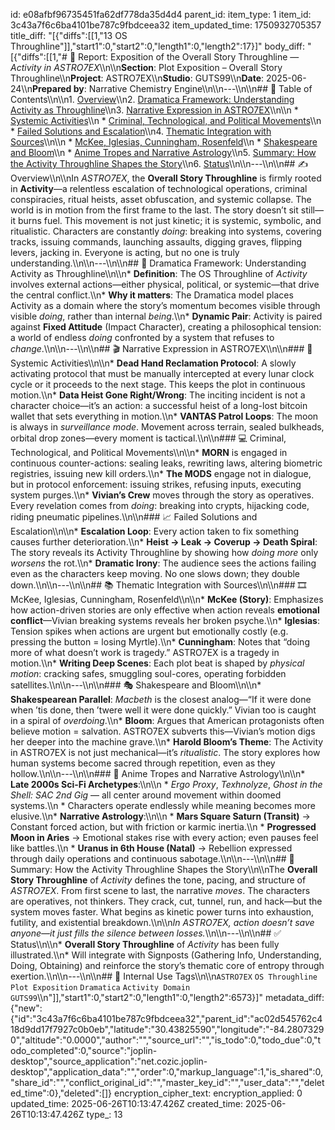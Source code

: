 id: e08afbf96735451fa62df778da35d4d4
parent_id: 
item_type: 1
item_id: 3c43a7f6c6ba4101be787c9fbdceea32
item_updated_time: 1750932705357
title_diff: "[{\"diffs\":[[1,\"13 OS Throughline\"]],\"start1\":0,\"start2\":0,\"length1\":0,\"length2\":17}]"
body_diff: "[{\"diffs\":[[1,\"# 📘 Report: Exposition of the Overall Story Throughline — *Activity in ASTRO7EX*\\\n\\\n**Section**: Plot Exposition – Overall Story Throughline\\\n**Project**: ASTRO7EX\\\n**Studio**: GUTS99\\\n**Date**: 2025-06-24\\\n**Prepared by**: Narrative Chemistry Engine\\\n\\\n---\\\n\\\n## 📓 Table of Contents\\\n\\\n1. [Overview](#overview)\\\n2. [Dramatica Framework: Understanding Activity as Throughline](#dramatica-framework-understanding-activity-as-throughline)\\\n3. [Narrative Expression in ASTRO7EX](#narrative-expression-in-astro7ex)\\\n\\\n   * [Systemic Activities](#systemic-activities)\\\n   * [Criminal, Technological, and Political Movements](#criminal-technological-and-political-movements)\\\n   * [Failed Solutions and Escalation](#failed-solutions-and-escalation)\\\n4. [Thematic Integration with Sources](#thematic-integration-with-sources)\\\n\\\n   * [McKee, Iglesias, Cunningham, Rosenfeld](#mckee-iglesias-cunningham-rosenfeld)\\\n   * [Shakespeare and Bloom](#shakespeare-and-bloom)\\\n   * [Anime Tropes and Narrative Astrology](#anime-tropes-and-narrative-astrology)\\\n5. [Summary: How the Activity Throughline Shapes the Story](#summary-how-the-activity-throughline-shapes-the-story)\\\n6. [Status](#status)\\\n\\\n---\\\n\\\n## ✍️ Overview\\\n\\\nIn *ASTRO7EX*, the **Overall Story Throughline** is firmly rooted in **Activity**—a relentless escalation of technological operations, criminal conspiracies, ritual heists, asset obfuscation, and systemic collapse. The world is in motion from the first frame to the last. The story doesn’t sit still—it burns fuel. This movement is not just kinetic; it is systemic, symbolic, and ritualistic. Characters are constantly *doing*: breaking into systems, covering tracks, issuing commands, launching assaults, digging graves, flipping levers, jacking in. Everyone is acting, but no one is truly understanding.\\\n\\\n---\\\n\\\n## 🧠 Dramatica Framework: Understanding Activity as Throughline\\\n\\\n* **Definition**: The OS Throughline of *Activity* involves external actions—either physical, political, or systemic—that drive the central conflict.\\\n* **Why it matters**: The Dramatica model places Activity as a domain where the story’s momentum becomes visible through visible *doing*, rather than internal *being*.\\\n* **Dynamic Pair**: Activity is paired against **Fixed Attitude** (Impact Character), creating a philosophical tension: a world of endless *doing* confronted by a system that refuses to *change*.\\\n\\\n---\\\n\\\n## 🎬 Narrative Expression in ASTRO7EX\\\n\\\n### 🔁 Systemic Activities\\\n\\\n* **Dead Hand Reclamation Protocol**: A slowly activating protocol that must be manually intercepted at every lunar clock cycle or it proceeds to the next stage. This keeps the plot in continuous motion.\\\n* **Data Heist Gone Right/Wrong**: The inciting incident is not a character choice—it’s an action: a successful heist of a long-lost bitcoin wallet that sets everything in motion.\\\n* **VANTAS Patrol Loops**: The moon is always in *surveillance mode*. Movement across terrain, sealed bulkheads, orbital drop zones—every moment is tactical.\\\n\\\n### 💻 Criminal, Technological, and Political Movements\\\n\\\n* **MORN** is engaged in continuous counter-actions: sealing leaks, rewriting laws, altering biometric registries, issuing new kill orders.\\\n* **The MODS** engage not in dialogue, but in protocol enforcement: issuing strikes, refusing inputs, executing system purges.\\\n* **Vivian’s Crew** moves through the story as operatives. Every revelation comes from *doing*: breaking into crypts, hijacking code, riding pneumatic pipelines.\\\n\\\n### 📈 Failed Solutions and Escalation\\\n\\\n* **Escalation Loop**: Every action taken to fix something causes further deterioration.\\\n* **Heist → Leak → Coverup → Death Spiral**: The story reveals its Activity Throughline by showing how *doing more* only *worsens* the rot.\\\n* **Dramatic Irony**: The audience sees the actions failing even as the characters keep moving. No one slows down; they double down.\\\n\\\n---\\\n\\\n## 📚 Thematic Integration with Sources\\\n\\\n### 🎞️ McKee, Iglesias, Cunningham, Rosenfeld\\\n\\\n* **McKee (Story)**: Emphasizes how action-driven stories are only effective when action reveals **emotional conflict**—Vivian breaking systems reveals her broken psyche.\\\n* **Iglesias**: Tension spikes when actions are urgent but emotionally costly (e.g. pressing the button = losing Myrtle).\\\n* **Cunningham**: Notes that “doing more of what doesn’t work is tragedy.” ASTRO7EX is a tragedy in motion.\\\n* **Writing Deep Scenes**: Each plot beat is shaped by *physical motion*: cracking safes, smuggling soul-cores, operating forbidden satellites.\\\n\\\n---\\\n\\\n### 🎭 Shakespeare and Bloom\\\n\\\n* **Shakespearean Parallel**: *Macbeth* is the closest analog—“If it were done when ’tis done, then ’twere well it were done quickly.” Vivian too is caught in a spiral of *overdoing*.\\\n* **Bloom**: Argues that American protagonists often believe motion = salvation. ASTRO7EX subverts this—Vivian’s motion digs her deeper into the machine grave.\\\n* **Harold Bloom’s Theme**: The Activity in ASTRO7EX is not just mechanical—it’s *ritualistic*. The story explores how human systems become sacred through repetition, even as they hollow.\\\n\\\n---\\\n\\\n### 🌌 Anime Tropes and Narrative Astrology\\\n\\\n* **Late 2000s Sci-Fi Archetypes**:\\\n\\\n  * *Ergo Proxy*, *Texhnolyze*, *Ghost in the Shell: SAC 2nd Gig* — all center around movement within doomed systems.\\\n  * Characters operate endlessly while meaning becomes more elusive.\\\n* **Narrative Astrology**:\\\n\\\n  * **Mars Square Saturn (Transit)** → Constant forced action, but with friction or karmic inertia.\\\n  * **Progressed Moon in Aries** → Emotional stakes rise with every action; even pauses feel like battles.\\\n  * **Uranus in 6th House (Natal)** → Rebellion expressed through daily operations and continuous sabotage.\\\n\\\n---\\\n\\\n## 🎯 Summary: How the Activity Throughline Shapes the Story\\\n\\\nThe **Overall Story Throughline** of *Activity* defines the tone, pacing, and structure of *ASTRO7EX*. From first scene to last, the narrative *moves*. The characters are operatives, not thinkers. They crack, cut, tunnel, run, and hack—but the system moves faster. What begins as kinetic power turns into exhaustion, futility, and existential breakdown.\\\n\\\n*In ASTRO7EX, action doesn’t save anyone—it just fills the silence between losses.*\\\n\\\n---\\\n\\\n## ✅ Status\\\n\\\n* **Overall Story Throughline** of *Activity* has been fully illustrated.\\\n* Will integrate with Signposts (Gathering Info, Understanding, Doing, Obtaining) and reinforce the story’s thematic core of entropy through exertion.\\\n\\\n---\\\n\\\n## 🧪 Internal Use Tags\\\n\\\n`ASTRO7EX` `OS Throughline` `Plot Exposition` `Dramatica` `Activity Domain` `GUTS99`\\\n\"]],\"start1\":0,\"start2\":0,\"length1\":0,\"length2\":6573}]"
metadata_diff: {"new":{"id":"3c43a7f6c6ba4101be787c9fbdceea32","parent_id":"ac02d545762c418d9dd17f7927c0b0eb","latitude":"30.43825590","longitude":"-84.28073290","altitude":"0.0000","author":"","source_url":"","is_todo":0,"todo_due":0,"todo_completed":0,"source":"joplin-desktop","source_application":"net.cozic.joplin-desktop","application_data":"","order":0,"markup_language":1,"is_shared":0,"share_id":"","conflict_original_id":"","master_key_id":"","user_data":"","deleted_time":0},"deleted":[]}
encryption_cipher_text: 
encryption_applied: 0
updated_time: 2025-06-26T10:13:47.426Z
created_time: 2025-06-26T10:13:47.426Z
type_: 13
